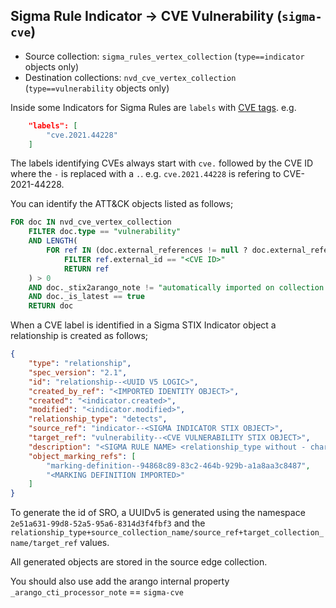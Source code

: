 ## Sigma Rule Indicator -> CVE Vulnerability (`sigma-cve`)

* Source collection: `sigma_rules_vertex_collection` (`type==indicator` objects only)
* Destination collections: `nvd_cve_vertex_collection` (`type==vulnerability` objects only)

Inside some Indicators for Sigma Rules are `labels` with [CVE tags](https://github.com/SigmaHQ/sigma-specification/blob/main/Tags_specification.md#namespace-cve). e.g.

```json
    "labels": [
        "cve.2021.44228"
    ]
```

The labels identifying CVEs always start with `cve.` followed by the CVE ID where the `-` is replaced with a `.`. e.g. `cve.2021.44228` is refering to CVE-2021-44228.

You can identify the ATT&CK objects listed as follows;

```sql
FOR doc IN nvd_cve_vertex_collection
    FILTER doc.type == "vulnerability"
    AND LENGTH(
        FOR ref IN (doc.external_references != null ? doc.external_references : [])
            FILTER ref.external_id == "<CVE ID>"
            RETURN ref
    ) > 0
    AND doc._stix2arango_note != "automatically imported on collection creation"
    AND doc._is_latest == true
    RETURN doc
```

When a CVE label is identified in a Sigma STIX Indicator object a relationship is created as follows;

```json
{
    "type": "relationship",
    "spec_version": "2.1",
    "id": "relationship--<UUID V5 LOGIC>",
    "created_by_ref": "<IMPORTED IDENTITY OBJECT>",
    "created": "<indicator.created>",
    "modified": "<indicator.modified>",
    "relationship_type": "detects",
    "source_ref": "indicator--<SIGMA INDICATOR STIX OBJECT>",
    "target_ref": "vulnerability--<CVE VULNERABILITY STIX OBJECT>",
    "description": "<SIGMA RULE NAME> <relationship_type without - char> <CVE name>",
    "object_marking_refs": [
        "marking-definition--94868c89-83c2-464b-929b-a1a8aa3c8487",
        "<MARKING DEFINITION IMPORTED>"
    ]
}
```

To generate the id of SRO, a UUIDv5 is generated using the namespace `2e51a631-99d8-52a5-95a6-8314d3f4fbf3` and the `relationship_type+source_collection_name/source_ref+target_collection_name/target_ref`  values.

All generated objects are stored in the source edge collection.

You should also use add the arango internal property `_arango_cti_processor_note` == `sigma-cve`